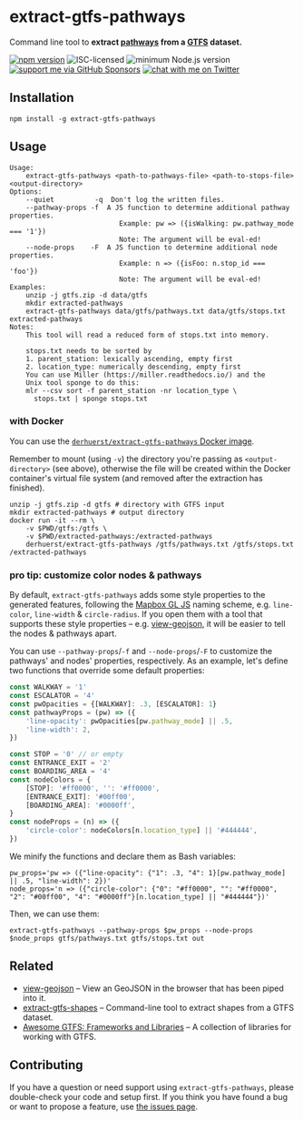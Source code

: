 # extract-gtfs-pathways

Command line tool to **extract [pathways](https://gtfs.org/reference/static#pathwaystxt) from a [GTFS](https://gtfs.org) dataset.**

[![npm version](https://img.shields.io/npm/v/extract-gtfs-pathways.svg)](https://www.npmjs.com/package/extract-gtfs-pathways)
![ISC-licensed](https://img.shields.io/github/license/derhuerst/extract-gtfs-pathways.svg)
![minimum Node.js version](https://img.shields.io/node/v/extract-gtfs-pathways.svg)
[![support me via GitHub Sponsors](https://img.shields.io/badge/support%20me-donate-fa7664.svg)](https://github.com/sponsors/derhuerst)
[![chat with me on Twitter](https://img.shields.io/badge/chat%20with%20me-on%20Twitter-1da1f2.svg)](https://twitter.com/derhuerst)


## Installation

```shell
npm install -g extract-gtfs-pathways
```


## Usage

```
Usage:
    extract-gtfs-pathways <path-to-pathways-file> <path-to-stops-file> <output-directory>
Options:
    --quiet          -q  Don't log the written files.
    --pathway-props -f  A JS function to determine additional pathway properties.
                           Example: pw => ({isWalking: pw.pathway_mode === '1'})
                           Note: The argument will be eval-ed!
    --node-props    -F  A JS function to determine additional node properties.
                           Example: n => ({isFoo: n.stop_id === 'foo'})
                           Note: The argument will be eval-ed!
Examples:
    unzip -j gtfs.zip -d data/gtfs
    mkdir extracted-pathways
    extract-gtfs-pathways data/gtfs/pathways.txt data/gtfs/stops.txt extracted-pathways
Notes:
    This tool will read a reduced form of stops.txt into memory.

    stops.txt needs to be sorted by
    1. parent_station: lexically ascending, empty first
    2. location_type: numerically descending, empty first
    You can use Miller (https://miller.readthedocs.io/) and the
    Unix tool sponge to do this:
    mlr --csv sort -f parent_station -nr location_type \
      stops.txt | sponge stops.txt
```

### with Docker

You can use the [`derhuerst/extract-gtfs-pathways` Docker image](https://hub.docker.com/r/derhuerst/extract-gtfs-pathways).

Remember to mount (using `-v`) the directory you're passing as `<output-directory>` (see above), otherwise the file will be created within the Docker container's virtual file system (and removed after the extraction has finished).

```shell
unzip -j gtfs.zip -d gtfs # directory with GTFS input
mkdir extracted-pathways # output directory
docker run -it --rm \
    -v $PWD/gtfs:/gtfs \
    -v $PWD/extracted-pathways:/extracted-pathways
    derhuerst/extract-gtfs-pathways /gtfs/pathways.txt /gtfs/stops.txt /extracted-pathways
```

### pro tip: customize color nodes & pathways

By default, `extract-gtfs-pathways` adds some style properties to the generated features, following the [Mapbox GL JS](https://docs.mapbox.com/mapbox-gl-js/api/) naming scheme, e.g. `line-color`, `line-width` & `circle-radius`. If you open them with a tool that supports these style properties – e.g. [view-geojson](https://npmjs.com/package/view-geojson), it will be easier to tell the nodes & pathways apart.

You can use `--pathway-props`/`-f` and `--node-props`/`-F` to customize the pathways' and nodes' properties, respectively. As an example, let's define two functions that override some default properties:

```js
const WALKWAY = '1'
const ESCALATOR = '4'
const pwOpacities = {[WALKWAY]: .3, [ESCALATOR]: 1}
const pathwayProps = (pw) => ({
	'line-opacity': pwOpacities[pw.pathway_mode] || .5,
	'line-width': 2,
})

const STOP = '0' // or empty
const ENTRANCE_EXIT = '2'
const BOARDING_AREA = '4'
const nodeColors = {
    [STOP]: '#ff0000', '': '#ff0000',
    [ENTRANCE_EXIT]: '#00ff00',
    [BOARDING_AREA]: '#0000ff',
}
const nodeProps = (n) => ({
	'circle-color': nodeColors[n.location_type] || '#444444',
})
```

We minify the functions and declare them as Bash variables:

```shell
pw_props='pw => ({"line-opacity": {"1": .3, "4": 1}[pw.pathway_mode] || .5, "line-width": 2})'
node_props='n => ({"circle-color": {"0": "#ff0000", "": "#ff0000", "2": "#00ff00", "4": "#0000ff"}[n.location_type] || "#444444"})'
```

Then, we can use them:

```shell
extract-gtfs-pathways --pathway-props $pw_props --node-props $node_props gtfs/pathways.txt gtfs/stops.txt out
```


## Related

- [view-geojson](https://github.com/finnp/view-geojson) – View an GeoJSON in the browser that has been piped into it.
- [extract-gtfs-shapes](https://github.com/derhuerst/extract-gtfs-shapes) – Command-line tool to extract shapes from a GTFS dataset.
- [Awesome GTFS: Frameworks and Libraries](https://github.com/andredarcie/awesome-gtfs#frameworks-and-libraries) – A collection of libraries for working with GTFS.


## Contributing

If you have a question or need support using `extract-gtfs-pathways`, please double-check your code and setup first. If you think you have found a bug or want to propose a feature, use [the issues page](https://github.com/derhuerst/extract-gtfs-pathways/issues).
